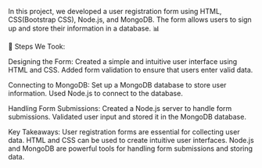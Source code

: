 In this project, we developed a user registration form using HTML, CSS(Bootstrap CSS), Node.js, and MongoDB. The form allows users to sign up and store their information in a database. 📊

📌 Steps We Took:

Designing the Form:
Created a simple and intuitive user interface using HTML and CSS.
Added form validation to ensure that users enter valid data.

Connecting to MongoDB:
Set up a MongoDB database to store user information.
Used Node.js to connect to the database.


Handling Form Submissions:
Created a Node.js server to handle form submissions.
Validated user input and stored it in the MongoDB database.

Key Takeaways:
User registration forms are essential for collecting user data.
HTML and CSS can be used to create intuitive user interfaces.
Node.js and MongoDB are powerful tools for handling form submissions and storing data.
